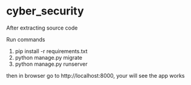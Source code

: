 # cyber_security
After extracting source code

Run commands

1) pip install -r requirements.txt
4) python manage.py migrate
3) python manage.py runserver

then in browser go to http://localhost:8000, your will see the app works
